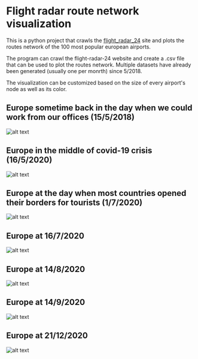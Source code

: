 # Flight radar route network visualization

This is a python project that crawls the [flight_radar_24](https://www.flightradar24.com) site and plots the routes network of the 100 most popular european airports.



The program can crawl the flight-radar-24 website and create a .csv file that can be used to plot the routes network. Multiple datasets have already been generated (usually one per monrth) since 5/2018. 

The visualization can be customized based on the size of every airport's node as well as its color. 

## Europe sometime back in the day when we could work from our offices (15/5/2018)
![alt text](https://github.com/diliadis/flight_radar/blob/master/images/15_5_2018_node_size_in_degree_node_color_in_degree.png)

## Europe in the middle of covid-19 crisis (16/5/2020)
![alt text](https://github.com/diliadis/flight_radar/blob/master/images/16_5_2020_node_size__in_degree__node_color_in_degree.png)

## Europe at the day when most countries opened their borders for tourists (1/7/2020)
![alt text](https://github.com/diliadis/flight_radar/blob/master/images/1_7_2020_node_size__in_degree__node_color_in_degree.png)

## Europe at 16/7/2020
![alt text](https://github.com/diliadis/flight_radar/blob/master/images/16_7_2020_node_size__in_degree__node_color_in_degree.png)

## Europe at 14/8/2020
![alt text](https://github.com/diliadis/flight_radar/blob/master/images/14_8_2020_node_size__in_degree__node_color_in_degree.png)

## Europe at 14/9/2020
![alt text](https://github.com/diliadis/flight_radar/blob/master/images/14_9_2020_node_size__in_degree__node_color_in_degree.png)

## Europe at 21/12/2020
![alt text](https://github.com/diliadis/flight_radar/blob/master/images/20_12_2020_node_size__in_degree__node_color_in_degree.png)